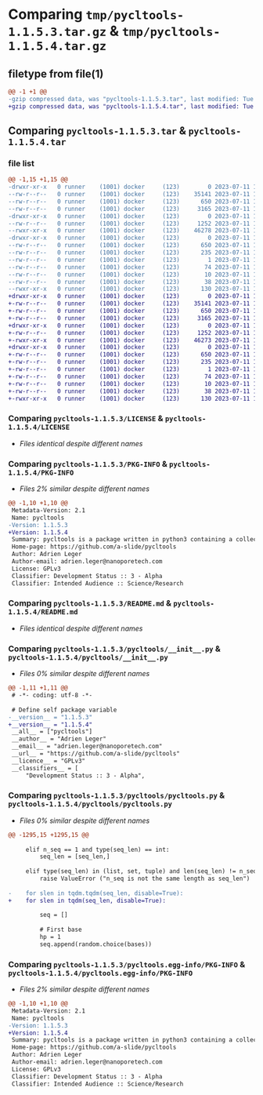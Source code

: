 # Comparing `tmp/pycltools-1.1.5.3.tar.gz` & `tmp/pycltools-1.1.5.4.tar.gz`

## filetype from file(1)

```diff
@@ -1 +1 @@
-gzip compressed data, was "pycltools-1.1.5.3.tar", last modified: Tue Jul 11 15:00:52 2023, max compression
+gzip compressed data, was "pycltools-1.1.5.4.tar", last modified: Tue Jul 11 15:15:53 2023, max compression
```

## Comparing `pycltools-1.1.5.3.tar` & `pycltools-1.1.5.4.tar`

### file list

```diff
@@ -1,15 +1,15 @@
-drwxr-xr-x   0 runner    (1001) docker     (123)        0 2023-07-11 15:00:52.190820 pycltools-1.1.5.3/
--rw-r--r--   0 runner    (1001) docker     (123)    35141 2023-07-11 15:00:41.000000 pycltools-1.1.5.3/LICENSE
--rw-r--r--   0 runner    (1001) docker     (123)      650 2023-07-11 15:00:52.190820 pycltools-1.1.5.3/PKG-INFO
--rw-r--r--   0 runner    (1001) docker     (123)     3165 2023-07-11 15:00:41.000000 pycltools-1.1.5.3/README.md
-drwxr-xr-x   0 runner    (1001) docker     (123)        0 2023-07-11 15:00:52.190820 pycltools-1.1.5.3/pycltools/
--rw-r--r--   0 runner    (1001) docker     (123)     1252 2023-07-11 15:00:41.000000 pycltools-1.1.5.3/pycltools/__init__.py
--rwxr-xr-x   0 runner    (1001) docker     (123)    46278 2023-07-11 15:00:41.000000 pycltools-1.1.5.3/pycltools/pycltools.py
-drwxr-xr-x   0 runner    (1001) docker     (123)        0 2023-07-11 15:00:52.190820 pycltools-1.1.5.3/pycltools.egg-info/
--rw-r--r--   0 runner    (1001) docker     (123)      650 2023-07-11 15:00:52.000000 pycltools-1.1.5.3/pycltools.egg-info/PKG-INFO
--rw-r--r--   0 runner    (1001) docker     (123)      235 2023-07-11 15:00:52.000000 pycltools-1.1.5.3/pycltools.egg-info/SOURCES.txt
--rw-r--r--   0 runner    (1001) docker     (123)        1 2023-07-11 15:00:52.000000 pycltools-1.1.5.3/pycltools.egg-info/dependency_links.txt
--rw-r--r--   0 runner    (1001) docker     (123)       74 2023-07-11 15:00:52.000000 pycltools-1.1.5.3/pycltools.egg-info/requires.txt
--rw-r--r--   0 runner    (1001) docker     (123)       10 2023-07-11 15:00:52.000000 pycltools-1.1.5.3/pycltools.egg-info/top_level.txt
--rw-r--r--   0 runner    (1001) docker     (123)       38 2023-07-11 15:00:52.190820 pycltools-1.1.5.3/setup.cfg
--rwxr-xr-x   0 runner    (1001) docker     (123)      130 2023-07-11 15:00:41.000000 pycltools-1.1.5.3/setup.py
+drwxr-xr-x   0 runner    (1001) docker     (123)        0 2023-07-11 15:15:53.699073 pycltools-1.1.5.4/
+-rw-r--r--   0 runner    (1001) docker     (123)    35141 2023-07-11 15:15:41.000000 pycltools-1.1.5.4/LICENSE
+-rw-r--r--   0 runner    (1001) docker     (123)      650 2023-07-11 15:15:53.699073 pycltools-1.1.5.4/PKG-INFO
+-rw-r--r--   0 runner    (1001) docker     (123)     3165 2023-07-11 15:15:41.000000 pycltools-1.1.5.4/README.md
+drwxr-xr-x   0 runner    (1001) docker     (123)        0 2023-07-11 15:15:53.695073 pycltools-1.1.5.4/pycltools/
+-rw-r--r--   0 runner    (1001) docker     (123)     1252 2023-07-11 15:15:41.000000 pycltools-1.1.5.4/pycltools/__init__.py
+-rwxr-xr-x   0 runner    (1001) docker     (123)    46273 2023-07-11 15:15:41.000000 pycltools-1.1.5.4/pycltools/pycltools.py
+drwxr-xr-x   0 runner    (1001) docker     (123)        0 2023-07-11 15:15:53.695073 pycltools-1.1.5.4/pycltools.egg-info/
+-rw-r--r--   0 runner    (1001) docker     (123)      650 2023-07-11 15:15:53.000000 pycltools-1.1.5.4/pycltools.egg-info/PKG-INFO
+-rw-r--r--   0 runner    (1001) docker     (123)      235 2023-07-11 15:15:53.000000 pycltools-1.1.5.4/pycltools.egg-info/SOURCES.txt
+-rw-r--r--   0 runner    (1001) docker     (123)        1 2023-07-11 15:15:53.000000 pycltools-1.1.5.4/pycltools.egg-info/dependency_links.txt
+-rw-r--r--   0 runner    (1001) docker     (123)       74 2023-07-11 15:15:53.000000 pycltools-1.1.5.4/pycltools.egg-info/requires.txt
+-rw-r--r--   0 runner    (1001) docker     (123)       10 2023-07-11 15:15:53.000000 pycltools-1.1.5.4/pycltools.egg-info/top_level.txt
+-rw-r--r--   0 runner    (1001) docker     (123)       38 2023-07-11 15:15:53.699073 pycltools-1.1.5.4/setup.cfg
+-rwxr-xr-x   0 runner    (1001) docker     (123)      130 2023-07-11 15:15:41.000000 pycltools-1.1.5.4/setup.py
```

### Comparing `pycltools-1.1.5.3/LICENSE` & `pycltools-1.1.5.4/LICENSE`

 * *Files identical despite different names*

### Comparing `pycltools-1.1.5.3/PKG-INFO` & `pycltools-1.1.5.4/PKG-INFO`

 * *Files 2% similar despite different names*

```diff
@@ -1,10 +1,10 @@
 Metadata-Version: 2.1
 Name: pycltools
-Version: 1.1.5.3
+Version: 1.1.5.4
 Summary: pycltools is a package written in python3 containing a collection of generic functions and classes for file parsing, manipulation...
 Home-page: https://github.com/a-slide/pycltools
 Author: Adrien Leger
 Author-email: adrien.leger@nanoporetech.com
 License: GPLv3
 Classifier: Development Status :: 3 - Alpha
 Classifier: Intended Audience :: Science/Research
```

### Comparing `pycltools-1.1.5.3/README.md` & `pycltools-1.1.5.4/README.md`

 * *Files identical despite different names*

### Comparing `pycltools-1.1.5.3/pycltools/__init__.py` & `pycltools-1.1.5.4/pycltools/__init__.py`

 * *Files 0% similar despite different names*

```diff
@@ -1,11 +1,11 @@
 # -*- coding: utf-8 -*-
 
 # Define self package variable
-__version__ = "1.1.5.3"
+__version__ = "1.1.5.4"
 __all__ = ["pycltools"]
 __author__ = "Adrien Leger"
 __email__ = "adrien.leger@nanoporetech.com"
 __url__ = "https://github.com/a-slide/pycltools"
 __licence__ = "GPLv3"
 __classifiers__ = [
     "Development Status :: 3 - Alpha",
```

### Comparing `pycltools-1.1.5.3/pycltools/pycltools.py` & `pycltools-1.1.5.4/pycltools/pycltools.py`

 * *Files 0% similar despite different names*

```diff
@@ -1295,15 +1295,15 @@
         
     elif n_seq == 1 and type(seq_len) == int:
         seq_len = [seq_len,]
         
     elif type(seq_len) in (list, set, tuple) and len(seq_len) != n_seq:
         raise ValueError ("n_seq is not the same length as seq_len")
 
-    for slen in tqdm.tqdm(seq_len, disable=True):
+    for slen in tqdm(seq_len, disable=True):
         
         seq = []
 
         # First base
         hp = 1
         seq.append(random.choice(bases))
```

### Comparing `pycltools-1.1.5.3/pycltools.egg-info/PKG-INFO` & `pycltools-1.1.5.4/pycltools.egg-info/PKG-INFO`

 * *Files 2% similar despite different names*

```diff
@@ -1,10 +1,10 @@
 Metadata-Version: 2.1
 Name: pycltools
-Version: 1.1.5.3
+Version: 1.1.5.4
 Summary: pycltools is a package written in python3 containing a collection of generic functions and classes for file parsing, manipulation...
 Home-page: https://github.com/a-slide/pycltools
 Author: Adrien Leger
 Author-email: adrien.leger@nanoporetech.com
 License: GPLv3
 Classifier: Development Status :: 3 - Alpha
 Classifier: Intended Audience :: Science/Research
```

